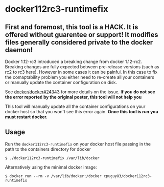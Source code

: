 # docker112rc3-runtimefix

## First and foremost, this tool is a HACK. It is offered without guarentee or support! It modifies files generally considered private to the docker daemon!

Docker 1.12-rc3 introduced a breaking change from docker 1.12-rc2. Breaking changes are fully expected between pre-release versions (such as rc2 to rc3 here). However in some cases it can be painful. In this case to fix the comaptability problem you either need to re-create all your containers or manually update the container configuration on disk.

See [docker/docker#24343](github.com/docker/docker/issues/24343) for more details on the issue.  **If you do not see the error reported by the original poster, this tool will not help you**

This tool will manually update all the container configurations on your docker host so that you won't see this error again.
**Once this tool is run you must restart docker.**

## Usage

Run the `docker112rc3-runtimefix` on your docker host file passing in the path to the containers directory for docker
```bashtext
$ ./docker112rc3-runtimefix /var/lib/docker
```

Alternatively using the minimal docker image:
```bashtext
$ docker run --rm -v /var/lib/docker:/docker cpuguy83/docker112rc3-runtimefix
```
